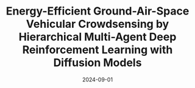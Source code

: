 ---
title: "Energy-Efficient Ground-Air-Space Vehicular Crowdsensing by Hierarchical Multi-Agent Deep Reinforcement Learning with Diffusion Models"
collection: publications
category: manuscripts
# permalink: /publication/2009-10-01-paper-title-number-1
authors: 
  - "Yinuo Zhao"
  - "Chi Harold Liu"
  - "Tianjiao Yi"
  - "Guozheng Li"
  - "Dapeng Wu"
date: 2024-09-01
venue: 'JSAC'
# codeurl: 'https://github.com/BIT-MCS/Cadre'
paperurl: jsac.pdf
# citation: 'Your Name, You. (2009). &quot;Paper Title Number 1.&quot; <i>Journal 1</i>. 1(1).'
header:
  teaser: jsac.gif
---